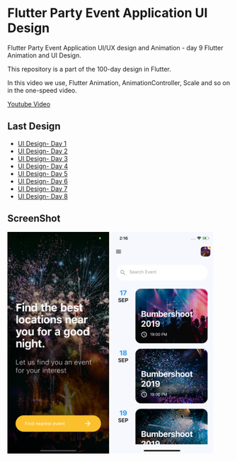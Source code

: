 # Flutter Party Event Application UI Design

Flutter Party Event Application UI/UX design and Animation - day 9 Flutter Animation and UI Design.

This repository is a part of the 100-day design in Flutter.

In this video we use, Flutter Animation, AnimationController, Scale and so on in the one-speed video.

[Youtube Video](https://youtu.be/WsbMf9IiWGo)

## Last Design
- [UI Design- Day 1](https://github.com/afgprogrammer/flutter-inspiration-app-ui)
- [UI Design- Day 2](https://github.com/afgprogrammer/Flutter-trip-app-ui)
- [UI Design- Day 3](https://github.com/afgprogrammer/Flutter-food-delivery-app-ui)
- [UI Design- Day 4](https://github.com/afgprogrammer/Flutter-actors-profile-app-ui)
- [UI Design- Day 5](https://github.com/afgprogrammer/Flutter-ripple-map-application)
- [UI Design- Day 6](https://github.com/afgprogrammer/Flutter-page-transition-animation)
- [UI Design- Day 7](https://github.com/afgprogrammer/Flutter-button-animation)
- [UI Design- Day 8](https://github.com/afgprogrammer/Flutter-Splash-Screen-Animation)

## ScreenShot

<img src="assets/screenshot/one.png" height="500em" />&nbsp;<img src="assets/screenshot/two.png" height="500em" />

